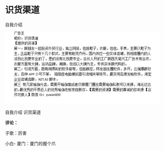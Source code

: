 # 识货渠道

自我介绍

![](img/fc17a91d296f8c96dac19555ddd20fc0.jpg)

自我介绍 识货渠道

**评论：**

子歌：厉害

小白- 厦门：厦门的握个爪